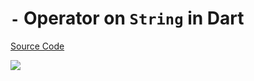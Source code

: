 # `-` Operator on `String` in Dart

[Source Code](../source/minus-operator-on-string-in-dart.dart)

![](../images/minus-operator-on-string-in-dart.jpg)
